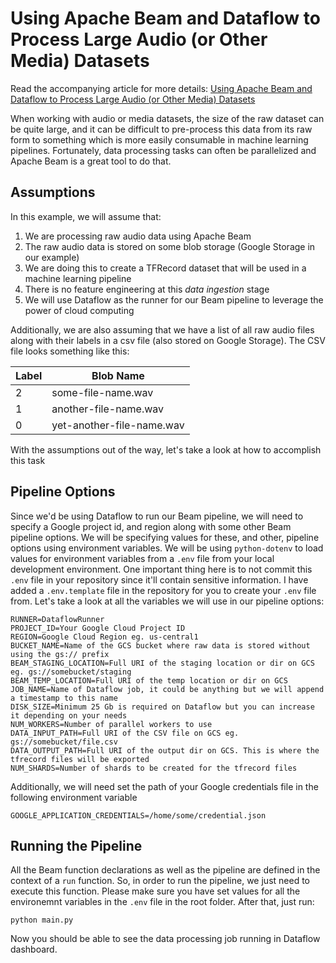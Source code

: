 # Using Apache Beam and Dataflow to Process Large Audio (or Other Media) Datasets

Read the accompanying article for more details: [Using Apache Beam and Dataflow to Process Large Audio (or Other Media) Datasets](https://auditory.ai/using-apache-beam-and-dataflow-to-process-large-audio-or-other-media-datasets)

When working with audio or media datasets, the size of the raw  dataset can be quite large, and it can be difficult to pre-process this data from its raw form to something which is more easily consumable in machine learning pipelines. Fortunately, data processing tasks can often be parallelized and Apache Beam is a great tool to do that.

## Assumptions

In this example, we will assume that:
1. We are processing raw audio data using Apache Beam
2. The raw audio data is stored on some blob storage (Google Storage in our example)
3. We are doing this to create a TFRecord dataset that will be used in a machine learning pipeline
4. There is no feature engineering at this _data ingestion_ stage
5. We will use Dataflow as the runner for our Beam pipeline to leverage the power of cloud computing

Additionally, we are also assuming that we have a list of all raw audio files along with their labels in a csv file (also stored on Google Storage). The CSV file looks something like this:

| Label | Blob Name                 |
|-------|---------------------------|
| 2     | some-file-name.wav        |
| 1     | another-file-name.wav     |
| 0     | yet-another-file-name.wav |

With the assumptions out of the way, let's take a look at how to accomplish this task

## Pipeline Options

Since we'd be using Dataflow to run our Beam pipeline, we will need to specify a Google project id, and region along with some other Beam pipeline options. We will be specifying values for these, and other, pipeline options using environment variables. We will be using `python-dotenv` to load values for environment variables from a `.env` file from your local development environment. One important thing here is to not commit this `.env` file in your repository since it'll contain sensitive information. I have added a `.env.template` file in the repository for you to create your `.env` file from. Let's take a look at all the variables we will use in our pipeline options:

```
RUNNER=DataflowRunner
PROJECT_ID=Your Google Cloud Project ID
REGION=Google Cloud Region eg. us-central1
BUCKET_NAME=Name of the GCS bucket where raw data is stored without using the gs:// prefix
BEAM_STAGING_LOCATION=Full URI of the staging location or dir on GCS eg. gs://somebucket/staging
BEAM_TEMP_LOCATION=Full URI of the temp location or dir on GCS
JOB_NAME=Name of Dataflow job, it could be anything but we will append a timestamp to this name
DISK_SIZE=Minimum 25 Gb is required on Dataflow but you can increase it depending on your needs
NUM_WORKERS=Number of parallel workers to use
DATA_INPUT_PATH=Full URI of the CSV file on GCS eg. gs://somebucket/file.csv
DATA_OUTPUT_PATH=Full URI of the output dir on GCS. This is where the tfrecord files will be exported
NUM_SHARDS=Number of shards to be created for the tfrecord files
```

Additionally, we will need set the path of your Google credentials file in the following environment variable
```
GOOGLE_APPLICATION_CREDENTIALS=/home/some/credential.json
```

## Running the Pipeline

All the Beam function declarations as well as the pipeline are defined in the context of a `run` function. So, in order to run the pipeline, we just need to execute this function. Please make sure you have set values for all the environemnt variables in the `.env` file in the root folder. After that, just run:

`python main.py`

Now you should be able to see the data processing job running in Dataflow dashboard.
